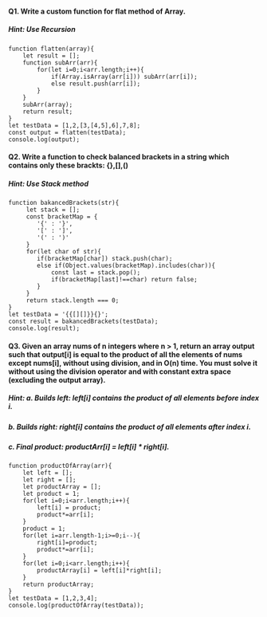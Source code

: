 #### Q1. Write a custom function for flat method of Array.
##### *Hint*: Use Recursion
```
function flatten(array){
    let result = [];
    function subArr(arr){
        for(let i=0;i<arr.length;i++){
            if(Array.isArray(arr[i])) subArr(arr[i]);
            else result.push(arr[i]);
        }
    }
    subArr(array);
    return result;
}
let testData = [1,2,[3,[4,5],6],7,8];
const output = flatten(testData);
console.log(output);
```

#### Q2. Write a function to check balanced brackets in a string which contains only these brackts: {},[],()
##### *Hint*: Use Stack method
```
function bakancedBrackets(str){
     let stack = [];
     const bracketMap = {
        '{' : '}',
        '[' : ']',
        '(' : ')'
     }
     for(let char of str){
        if(bracketMap[char]) stack.push(char);
        else if(Object.values(bracketMap).includes(char)){
            const last = stack.pop();
            if(bracketMap[last]!==char) return false;
        }
     }
     return stack.length === 0;
}
let testData = '{{[][]}}{}';
const result = bakancedBrackets(testData);
console.log(result);
```

#### Q3. Given an array nums of n integers where n > 1, return an array output such that output[i] is equal to the product of all the elements of nums except nums[i], without using division, and in O(n) time. You must solve it without using the division operator and with constant extra space (excluding the output array).
##### *Hint*: a. Builds left: left[i] contains the product of all elements before index i.
#####         b. Builds right: right[i] contains the product of all elements after index i.
#####         c. Final product: productArr[i] = left[i] * right[i].
```
function productOfArray(arr){
    let left = [];
    let right = [];
    let productArray = [];
    let product = 1;
    for(let i=0;i<arr.length;i++){
        left[i] = product;
        product*=arr[i];
    }
    product = 1;
    for(let i=arr.length-1;i>=0;i--){
        right[i]=product;
        product*=arr[i];
    }
    for(let i=0;i<arr.length;i++){
        productArray[i] = left[i]*right[i];
    }
    return productArray;
}
let testData = [1,2,3,4];
console.log(productOfArray(testData));
```